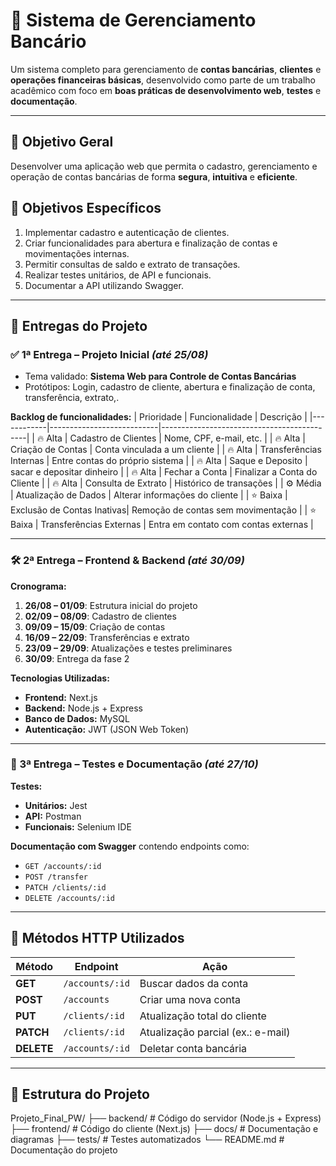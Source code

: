 # 💼 Sistema de Gerenciamento Bancário

Um sistema completo para gerenciamento de **contas bancárias**, **clientes** e **operações financeiras básicas**, desenvolvido como parte de um trabalho acadêmico com foco em **boas práticas de desenvolvimento web**, **testes** e **documentação**.

---

## 🎯 Objetivo Geral
Desenvolver uma aplicação web que permita o cadastro, gerenciamento e operação de contas bancárias de forma **segura**, **intuitiva** e **eficiente**.

## 📌 Objetivos Específicos
1. Implementar cadastro e autenticação de clientes.
2. Criar funcionalidades para abertura e finalização de contas e movimentações internas.
3. Permitir consultas de saldo e extrato de transações.
4. Realizar testes unitários, de API e funcionais.
5. Documentar a API utilizando Swagger.

---

## 📅 Entregas do Projeto

### ✅ 1ª Entrega – Projeto Inicial *(até 25/08)*
- Tema validado: **Sistema Web para Controle de Contas Bancárias**
- Protótipos: Login, cadastro de cliente, abertura e finalização de conta, transferência, extrato,.

**Backlog de funcionalidades:**
| Prioridade | Funcionalidade             | Descrição                                  |
|------------|---------------------------|--------------------------------------------|
| 🔥 Alta    | Cadastro de Clientes       | Nome, CPF, e-mail, etc.                    |
| 🔥 Alta    | Criação de Contas          | Conta vinculada a um cliente               |
| 🔥 Alta    | Transferências Internas    | Entre contas do próprio sistema            |
| 🔥 Alta    | Saque e Deposito           | sacar e depositar dinheiro                 |
| 🔥 Alta    | Fechar a Conta             | Finalizar a Conta do Cliente               |
| 🔥 Alta    | Consulta de Extrato        | Histórico de transações                    |
| ⚙️ Média   | Atualização de Dados       | Alterar informações do cliente             |
| ⭐ Baixa   | Exclusão de Contas Inativas| Remoção de contas sem movimentação         |
| ⭐ Baixa   | Transferências Externas    | Entra em contato com contas externas       |

---

### 🛠 2ª Entrega – Frontend & Backend *(até 30/09)*

**Cronograma:**
1. **26/08 – 01/09**: Estrutura inicial do projeto  
2. **02/09 – 08/09**: Cadastro de clientes  
3. **09/09 – 15/09**: Criação de contas  
4. **16/09 – 22/09**: Transferências e extrato  
5. **23/09 – 29/09**: Atualizações e testes preliminares  
6. **30/09**: Entrega da fase 2  

**Tecnologias Utilizadas:**
- **Frontend:** Next.js  
- **Backend:** Node.js + Express  
- **Banco de Dados:** MySQL  
- **Autenticação:** JWT (JSON Web Token)  

---

### 🧪 3ª Entrega – Testes e Documentação *(até 27/10)*

**Testes:**
- **Unitários:** Jest  
- **API:** Postman  
- **Funcionais:** Selenium IDE  

**Documentação com Swagger** contendo endpoints como:
- `GET /accounts/:id`
- `POST /transfer`
- `PATCH /clients/:id`
- `DELETE /accounts/:id`

---

## 🔄 Métodos HTTP Utilizados

| Método  | Endpoint         | Ação                                  |
|---------|-----------------|---------------------------------------|
| **GET**    | `/accounts/:id` | Buscar dados da conta                 |
| **POST**   | `/accounts`     | Criar uma nova conta                  |
| **PUT**    | `/clients/:id`  | Atualização total do cliente          |
| **PATCH**  | `/clients/:id`  | Atualização parcial (ex.: e-mail)     |
| **DELETE** | `/accounts/:id` | Deletar conta bancária                |

---

## 📂 Estrutura do Projeto
Projeto_Final_PW/
├── backend/ # Código do servidor (Node.js + Express)
├── frontend/ # Código do cliente (Next.js)
├── docs/ # Documentação e diagramas
├── tests/ # Testes automatizados
└── README.md # Documentação do projeto
